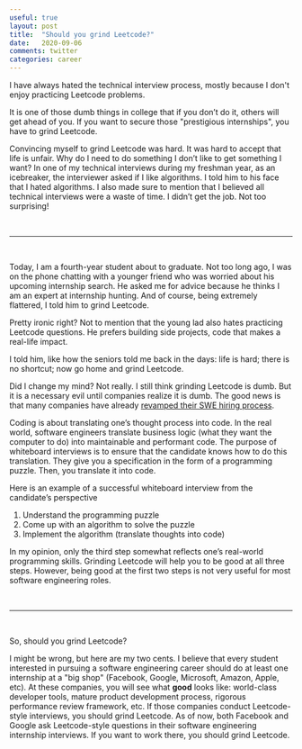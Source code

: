 ```yaml
---
useful: true
layout: post
title:  "Should you grind Leetcode?"
date:   2020-09-06
comments: twitter
categories: career
---
```


I have always hated the technical interview process, mostly because I don't
enjoy practicing Leetcode problems.

It is one of those dumb things in college that if you don’t do it, others will
get ahead of you. If you want to secure those "prestigious internships", you
have to grind Leetcode.

Convincing myself to grind Leetcode was hard. It was hard to accept that life is
unfair. Why do I need to do something I don’t like to get something I want? In
one of my technical interviews during my freshman year, as an icebreaker, the
interviewer asked if I like algorithms. I told him to his face that I hated
algorithms.  I also made sure to mention that I believed all technical
interviews were a waste of time. I didn’t get the job. Not too surprising!

<br/>

---

<br/>

Today, I am a fourth-year student about to graduate. Not too long ago, I was on
the phone chatting with a younger friend who was worried about his upcoming
internship search. He asked me for advice because he thinks I am an expert at
internship hunting. And of course, being extremely flattered, I told him to
grind Leetcode.

Pretty ironic right? Not to mention that the young lad also hates practicing
Leetcode questions. He prefers building side projects, code that makes a
real-life impact.

I told him, like how the seniors told me back in the days: life is hard; there
is no shortcut; now go home and grind Leetcode.

Did I change my mind? Not really. I still think grinding Leetcode is dumb. But
it is a necessary evil until companies realize it is dumb. The good news is that
many companies have already [revamped their SWE hiring
process](https://github.com/poteto/hiring-without-whiteboards).

Coding is about translating one’s thought process into code. In the real world,
software engineers translate business logic (what they want the computer to do)
into maintainable and performant code. The purpose of whiteboard interviews is
to ensure that the candidate knows how to do this translation. They give you a
specification in the form of a programming puzzle. Then, you translate it into
code.

Here is an example of a successful whiteboard interview from the candidate’s
perspective
1. Understand the programming puzzle
2. Come up with an algorithm to solve the puzzle
3. Implement the algorithm (translate thoughts into code)

In my opinion, only the third step somewhat reflects one’s real-world
programming skills. Grinding Leetcode will help you to be good at all three
steps. However, being good at the first two steps is not very useful for most
software engineering roles.

<br/>

---

<br/>

So, should you grind Leetcode?

I might be wrong, but here are my two cents. I believe that every student
interested in pursuing a software engineering career should do at least one
internship at a "big shop" (Facebook, Google, Microsoft, Amazon, Apple, etc). At
these companies, you will see what **good** looks like: world-class developer
tools, mature product development process, rigorous performance review
framework, etc. If those companies conduct Leetcode-style interviews, you should
grind Leetcode. As of now, both Facebook and Google ask Leetcode-style questions
in their software engineering internship interviews. If you want to work there,
you should grind Leetcode.
